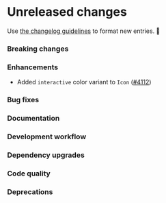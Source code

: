 # Unreleased changes

Use [the changelog guidelines](https://git.io/polaris-changelog-guidelines) to format new entries. 💜

### Breaking changes

### Enhancements

- Added `interactive` color variant to `Icon` ([#4112](https://github.com/Shopify/polaris-react/pull/4112))

### Bug fixes

### Documentation

### Development workflow

### Dependency upgrades

### Code quality

### Deprecations
